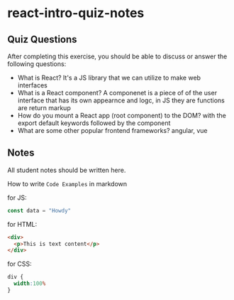 # react-intro-quiz-notes

## Quiz Questions

After completing this exercise, you should be able to discuss or answer the following questions:

- What is React?
It's a JS library that we can utilize to make web interfaces
- What is a React component?
A componenet is a piece of of the user interface that has its own appearnce and logc, in JS they are functions are return markup
- How do you mount a React app (root component) to the DOM?
with the export default keywords followed by the component
- What are some other popular frontend frameworks?
angular, vue

## Notes

All student notes should be written here.


How to write `Code Examples` in markdown

for JS:
```javascript
const data = "Howdy"
```

for HTML:
```html
<div>
  <p>This is text content</p>
</div>
```

for CSS:
```css
div {
  width:100%
}
```
